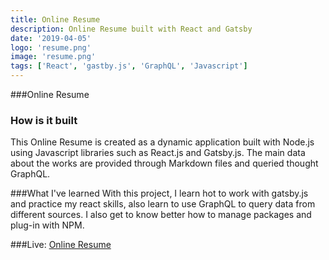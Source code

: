 ```yaml
---
title: Online Resume
description: Online Resume built with React and Gatsby
date: '2019-04-05'
logo: 'resume.png'
image: 'resume.png'
tags: ['React', 'gastby.js', 'GraphQL', 'Javascript']
---
```


###Online Resume

### How is it built
This Online Resume is created as a dynamic application built with Node.js using Javascript libraries such as React.js and Gatsby.js.
The main data about the works are provided through Markdown files and queried thought GraphQL.

###What I've learned
With this project, I learn hot to work with gatsby.js and practice my react skills, also learn to use GraphQL to query data from different sources. I also get to know better how to manage packages and plug-in with NPM.


###Live: 
<a href="/" target=_blank>Online Resume</a>




